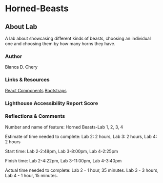 # Horned-Beasts

## About Lab

A lab about showcasing different kinds of beasts, choosing an individual one and choosing them by how many horns they have.

### Author

Bianca D. Chery

### Links & Resources

[React Components](https://replit.com/@rmccrear/Class-02-React-Components-Demo#src/App.jsx)
[Bootstraps](https://react-bootstrap.netlify.app/docs/getting-started/introduction)

### Lighthouse Accessibility Report Score

### Reflections & Comments

Number and name of feature: Horned Beasts-Lab 1, 2, 3, 4

Estimate of time needed to complete: Lab 2: 2 hours, Lab 3: 2 hours, Lab 4: 2 hours

Start time: Lab 2-2:48pm, Lab 3-8:00pm, Lab 4-2:25pm

Finish time: Lab 2-4:22pm, Lab 3-11:00pm, Lab 4-3:40pm

Actual time needed to complete: Lab 2 - 1 hour, 35 minutes. Lab 3 - 3 hours, Lab 4 - 1 hour, 15 minutes.
